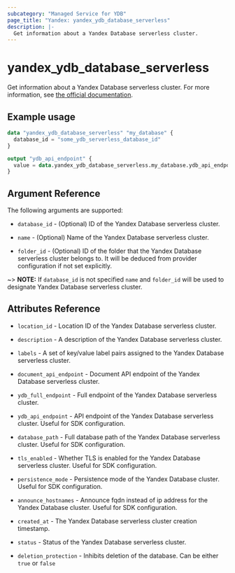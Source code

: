 ```yaml
---
subcategory: "Managed Service for YDB"
page_title: "Yandex: yandex_ydb_database_serverless"
description: |-
  Get information about a Yandex Database serverless cluster.
---
```



# yandex_ydb_database_serverless




Get information about a Yandex Database serverless cluster. For more information, see [the official documentation](https://cloud.yandex.com/en/docs/ydb/concepts/serverless_and_dedicated).

## Example usage

```terraform
data "yandex_ydb_database_serverless" "my_database" {
  database_id = "some_ydb_serverless_database_id"
}

output "ydb_api_endpoint" {
  value = data.yandex_ydb_database_serverless.my_database.ydb_api_endpoint
}
```

## Argument Reference

The following arguments are supported:

* `database_id` - (Optional) ID of the Yandex Database serverless cluster.

* `name` - (Optional) Name of the Yandex Database serverless cluster.

* `folder_id` - (Optional) ID of the folder that the Yandex Database serverless cluster belongs to. It will be deduced from provider configuration if not set explicitly.

~> **NOTE:** If `database_id` is not specified `name` and `folder_id` will be used to designate Yandex Database serverless cluster.

## Attributes Reference

* `location_id` - Location ID of the Yandex Database serverless cluster.

* `description` - A description of the Yandex Database serverless cluster.

* `labels` - A set of key/value label pairs assigned to the Yandex Database serverless cluster.

* `document_api_endpoint` - Document API endpoint of the Yandex Database serverless cluster.

* `ydb_full_endpoint` - Full endpoint of the Yandex Database serverless cluster.

* `ydb_api_endpoint` - API endpoint of the Yandex Database serverless cluster. Useful for SDK configuration.

* `database_path` - Full database path of the Yandex Database serverless cluster. Useful for SDK configuration.

* `tls_enabled` - Whether TLS is enabled for the Yandex Database serverless cluster. Useful for SDK configuration.

* `persistence_mode` - Persistence mode of the Yandex Database cluster. Useful for SDK configuration.

* `announce_hostnames` - Announce fqdn instead of ip address for the Yandex Database cluster. Useful for SDK configuration.

* `created_at` - The Yandex Database serverless cluster creation timestamp.

* `status` - Status of the Yandex Database serverless cluster.

* `deletion_protection` - Inhibits deletion of the database. Can be either `true` or `false`
